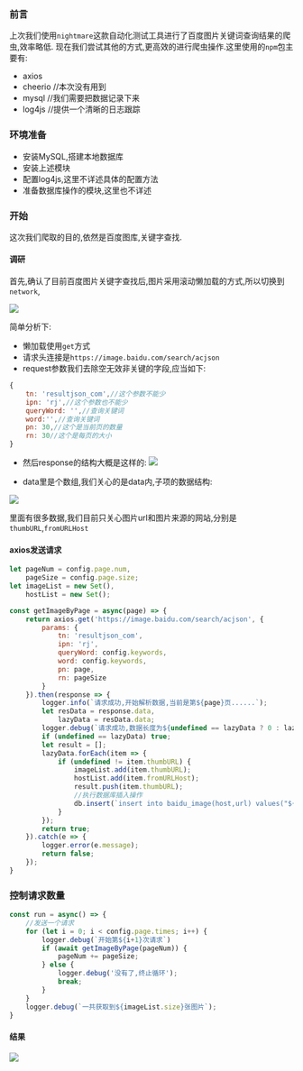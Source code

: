 
### 前言

上次我们使用`nightmare`这款自动化测试工具进行了百度图片关键词查询结果的爬虫,效率略低.
现在我们尝试其他的方式,更高效的进行爬虫操作.这里使用的`npm`包主要有:

* axios
* cheerio //本次没有用到
* mysql //我们需要把数据记录下来
* log4js //提供一个清晰的日志跟踪

### 环境准备

* 安装MySQL,搭建本地数据库
* 安装上述模块
* 配置log4js,这里不详述具体的配置方法
* 准备数据库操作的模块,这里也不详述

### 开始

这次我们爬取的目的,依然是百度图库,关键字查找.

#### 调研

首先,确认了目前百度图片关键字查找后,图片采用滚动懒加载的方式,所以切换到`network`,

![](images/screenshot_1510299953339.png)

简单分析下:

* 懒加载使用`get`方式
* 请求头连接是`https://image.baidu.com/search/acjson`
* request参数我们去除空无效非关键的字段,应当如下:

```js
{
 	tn: 'resultjson_com',//这个参数不能少
    ipn: 'rj',//这个参数也不能少
    queryWord: '',//查询关键词
    word:'',//查询关键词
    pn: 30,//这个是当前页的数量
    rn: 30//这个是每页的大小
}
```

* 然后response的结构大概是这样的:
![](images/screenshot_1510300490490.png)

* data里是个数组,我们关心的是data内,子项的数据结构:

![](images/screenshot_1510300679440.png)

里面有很多数据,我们目前只关心图片url和图片来源的网站,分别是`thumbURL`,`fromURLHost`

#### axios发送请求

```js
let pageNum = config.page.num,
    pageSize = config.page.size;
let imageList = new Set(),
    hostList = new Set();
```

```js
const getImageByPage = async(page) => {
    return axios.get('https://image.baidu.com/search/acjson', {
        params: {
            tn: 'resultjson_com',
            ipn: 'rj',
            queryWord: config.keywords,
            word: config.keywords,
            pn: page,
            rn: pageSize
        }
    }).then(response => {
        logger.info(`请求成功,开始解析数据,当前是第${page}页......`);
        let resData = response.data,
            lazyData = resData.data;
        logger.debug(`请求成功,数据长度为${undefined == lazyData ? 0 : lazyData.length}`);
        if (undefined == lazyData) true;
        let result = [];
        lazyData.forEach(item => {
            if (undefined != item.thumbURL) {
                imageList.add(item.thumbURL);
                hostList.add(item.fromURLHost);
                result.push(item.thumbURL);
                //执行数据库插入操作
                db.insert(`insert into baidu_image(host,url) values("${item.fromURLHost}","${item.thumbURL}")`);
            }
        });
        return true;
    }).catch(e => {
        logger.error(e.message);
        return false;
    });
}

```

### 控制请求数量

```js
const run = async() => {
    //发送一个请求
    for (let i = 0; i < config.page.times; i++) {
        logger.debug(`开始第${i+1}次请求`)
        if (await getImageByPage(pageNum)) {
            pageNum += pageSize;
        } else {
            logger.debug('没有了,终止循环');
            break;
        }
    }
    logger.debug(`一共获取到${imageList.size}张图片`);
}

```

#### 结果

![](images/screenshot_1510300977323.png)
